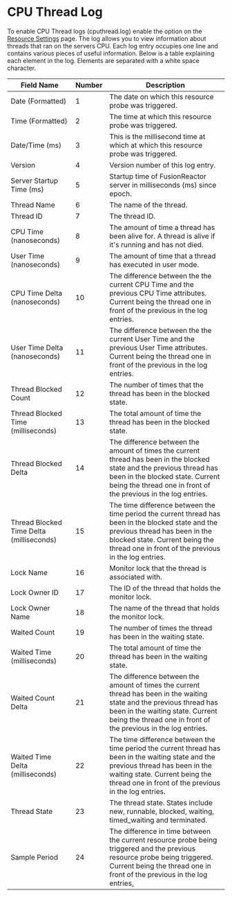 # CPU Thread Log

To enable CPU Thread logs (cputhread.log) enable the option on the [Resource Settings](../../Resources/Settings.md) page. The log allows you to
view information about threads that ran on the servers CPU. Each log
entry occupies one line and contains various pieces of useful
information. Below is a table explaining each element in the log.
Elements are separated with a white space character.

|Field Name|Number|Description|
|--- |--- |--- |
|Date (Formatted)|1|The date on which this resource probe was triggered.|
|Time (Formatted)|2|The time at which this resource probe was triggered.|
|Date/Time (ms)|3|This is the millisecond time at which at which this resource probe was triggered.|
|Version|4|Version number of this log entry.|
|Server Startup Time (ms)|5|Startup time of FusionReactor server in milliseconds (ms) since epoch.|
|Thread Name|6|The name of the thread.|
|Thread ID|7|The thread ID.|
|CPU Time (nanoseconds)|8|The amount of time a thread has been alive for. A thread is alive if it's running and has not died.|
|User Time (nanoseconds)|9|The amount of time that a thread has executed in user mode.|
|CPU Time Delta (nanoseconds)|10|The difference between the the current CPU Time and the previous CPU Time attributes. Current being the thread one in front of the previous in the log entries.|
|User Time Delta (nanoseconds)|11|The difference between the the current User Time and the previous User Time attributes. Current being the thread one in front of the previous in the log entries.|
|Thread Blocked Count|12|The number of times that the thread has been in the blocked state.|
|Thread Blocked Time (milliseconds)|13|The total amount of time the thread has been in the blocked state.|
|Thread Blocked Delta|14|The difference between the amount of times the current thread has been in the blocked state and the previous thread has been in the blocked state. Current being the thread one in front of the previous in the log entries.|
|Thread Blocked Time Delta (milliseconds)|15|The time difference between the time period the current thread has been in the blocked state and the previous thread has been in the blocked state. Current being the thread one in front of the previous in the log entries.|
|Lock Name|16|Monitor lock that the thread is associated with.|
|Lock Owner ID|17|The ID of the thread that holds the monitor lock.|
|Lock Owner Name|18|The name of the thread that holds the monitor lock.|
|Waited Count|19|The number of times the thread has been in the waiting state.|
|Waited Time (milliseconds)|20|The total amount of time the thread has been in the waiting state.|
|Waited Count Delta|21|The difference between the amount of times the current thread has been in the waiting state and the previous thread has been in the waiting state. Current being the thread one in front of the previous in the log entries.|
|Waited Time Delta (milliseconds)|22|The time difference between the time period the current thread has been in the waiting state and the previous thread has been in the waiting state. Current being the thread one in front of the previous in the log entries.|
|Thread State|23|The thread state. States include new, runnable, blocked, waiting, timed_waiting and terminated.|
|Sample Period|24|The difference in time between the current resource probe being triggered and the previous resource probe being triggered. Current being the thread one in front of the previous in the log entries,|
